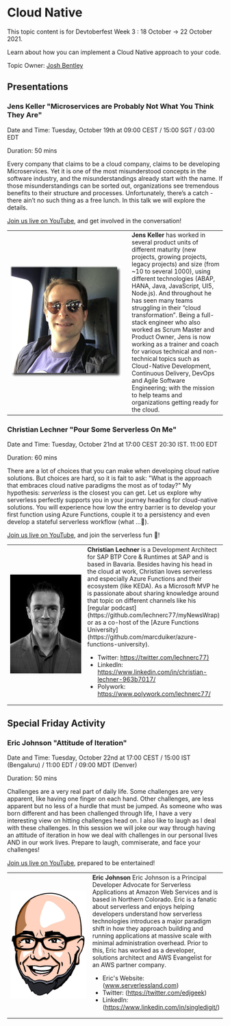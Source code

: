 # Cloud Native

This topic content is for Devtoberfest Week 3 : 18 October → 22 October 2021.

Learn about how you can implement a Cloud Native approach to your code.

Topic Owner: [Josh Bentley](https://github.com/jarjarbentley)

## Presentations

### Jens Keller "Microservices are Probably Not What You Think They Are"
Date and Time: Tuesday, October 19th at 09:00 CEST / 15:00 SGT / 03:00 EDT

Duration: 50 mins

Every company that claims to be a cloud company, claims to be developing Microservices. Yet it is one of the most misunderstood concepts in the software industry, and the misunderstandings already start with the name. If those misunderstandings can be sorted out, organizations see tremendous benefits to their structure and processes. Unfortunately, there’s a catch - there ain’t no such thing as a free lunch. In this talk we will explore the details.

[Join us live on YouTube](https://www.youtube.com/watch?v=hS84pGcv2Gk), and get involved in the conversation!

<table border=0px>
    <tr>
        <td width = 270>
<img src="../../images/JensKeller_250px_shade.png">
</td>  <td><b>Jens Keller</b> has worked in several product units of different maturity (new projects, growing projects, legacy projects) and size (from ~10 to several 1000), using different technologies (ABAP, HANA, Java, JavaScript, UI5, Node.js). And throughout he has seen many teams struggling in their “cloud transformation”. Being a full-stack engineer who also worked as Scrum Master and Product Owner, Jens is now working as a trainer and coach for various technical and non-technical topics such as Cloud-Native Development, Continuous Delivery, DevOps and Agile Software Engineering; with the mission to help teams and organizations getting ready for the cloud.</td>  </tr></table>


### Christian Lechner "Pour Some Serverless On Me"

Date and Time: Tuesday, October 21nd at 17:00 CEST  20:30 IST. 11:00 EDT

Duration: 60 mins

There are a lot of choices that you can make when developing cloud native solutions. But choices are hard, so it is fait to ask: "What is the approach that embraces cloud native paradigms the most as of today?" My hypothesis: _serverless_ is the closest you can get. Let us explore why serverless perfectly supports you in your journey heading for cloud-native solutions. You will experience how low the entry barrier is to develop your first function using Azure Functions, couple it to a persistency and even develop a stateful serverless workflow (what ...🤯).

[Join us live on YouTube](TBD), and join the serverless fun 🚀!

<table border=0px>
    <tr>
        <td width = 270>
<img src="../../images/christian_lechner.jpg">
</td>  <td><b>Christian Lechner</b> is a Development Architect for SAP BTP Core & Runtimes at SAP and is based in Bavaria. Besides having his head in the cloud at work, Christian loves serverless and especially Azure Functions and their ecosystem (like KEDA). As a Microsoft MVP he is passionate about sharing knowledge around that topic on different channels like his [regular podcast](https://github.com/lechnerc77/myNewsWrap) or as a co-host of the [Azure Functions University](https://github.com/marcduiker/azure-functions-university).

- Twitter: <https://twitter.com/lechnerc77)>
- LinkedIn: <https://www.linkedin.com/in/christian-lechner-963b7017/>
- Polywork: <https://www.polywork.com/lechnerc77/>
        </td>  </tr></table>

 
 ## Special Friday Activity
 
### Eric Johnson "Attitude of Iteration"
Date and Time: Tuesday, October 22nd at 17:00 CEST / 15:00 IST (Bengaluru) / 11:00 EDT / 09:00 MDT (Denver)

Duration: 50 mins



Challenges are a very real part of daily life. Some challenges are very apparent, like having one finger on each hand. Other challenges, are less apparent but no
less of a hurdle that must be jumped. As someone who was born different and has been challenged through life, I have a very interesting view on hitting challenges
head on. I also like to laugh as I deal with these challenges. In this session we will joke our way through having an attitude of iteration in how we deal with
challenges in our personal lives AND in our work lives. Prepare to laugh, commiserate, and face your challenges!

[Join us live on YouTube](TBD), prepared to be entertained!

<table border=0px>
    <tr>
        <td width = 270>
<img src="../../images/edjgeek-beard.png">
</td>  <td><b>Eric Johnson</b> Eric Johnson is a Principal Developer Advocate for Serverless Applications at Amazon Web Services and is based in Northern Colorado. Eric is a fanatic about serverless and enjoys helping developers understand how serverless technologies introduces a major paradigm shift in how they approach building and running applications at massive scale with minimal administration overhead. Prior to this, Eric has worked as a developer, solutions architect and AWS Evangelist for an AWS partner company.
       
- Eric's Website: (www.serverlessland.com)
- Twitter: (https://twitter.com/edjgeek)
- LinkedIn: (https://www.linkedin.com/in/singledigit/)
        </td>  </tr></table>
 
